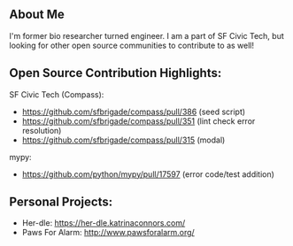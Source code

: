 ## About Me
I'm former bio researcher turned engineer. I am a part of SF Civic Tech, but looking for other open source communities to contribute to as well!

## Open Source Contribution Highlights:
SF Civic Tech (Compass):
- https://github.com/sfbrigade/compass/pull/386 (seed script) 
- https://github.com/sfbrigade/compass/pull/351 (lint check error resolution)
- https://github.com/sfbrigade/compass/pull/315 (modal)

mypy:
- https://github.com/python/mypy/pull/17597 (error code/test addition)

## Personal Projects:
- Her-dle: https://her-dle.katrinaconnors.com/
- Paws For Alarm: http://www.pawsforalarm.org/
<!--
**katconnors/katconnors** is a ✨ _special_ ✨ repository because its `README.md` (this file) appears on your GitHub profile.

Here are some ideas to get you started:

- 🔭 I’m currently working on ...
- 🌱 I’m currently learning ...
- 👯 I’m looking to collaborate on ...
- 🤔 I’m looking for help with ...
- 💬 Ask me about ...
- 📫 How to reach me: ...
- 😄 Pronouns: ...
- ⚡ Fun fact: ...
-->
